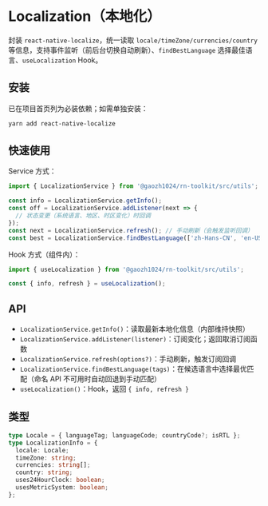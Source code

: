 # Localization（本地化）

封装 `react-native-localize`，统一读取 `locale/timeZone/currencies/country` 等信息，支持事件监听（前后台切换自动刷新）、`findBestLanguage` 选择最佳语言、`useLocalization` Hook。

## 安装

已在项目首页列为必装依赖；如需单独安装：

```bash
yarn add react-native-localize
```

## 快速使用

Service 方式：

```ts
import { LocalizationService } from '@gaozh1024/rn-toolkit/src/utils';

const info = LocalizationService.getInfo();
const off = LocalizationService.addListener(next => {
  // 状态变更（系统语言、地区、时区变化）时回调
});
const next = LocalizationService.refresh(); // 手动刷新（会触发监听回调）
const best = LocalizationService.findBestLanguage(['zh-Hans-CN', 'en-US']);
```

Hook 方式（组件内）：

```ts
import { useLocalization } from '@gaozh1024/rn-toolkit/src/utils';

const { info, refresh } = useLocalization();
```

## API

- `LocalizationService.getInfo()`：读取最新本地化信息（内部维持快照）
- `LocalizationService.addListener(listener)`：订阅变化；返回取消订阅函数
- `LocalizationService.refresh(options?)`：手动刷新，触发订阅回调
- `LocalizationService.findBestLanguage(tags)`：在候选语言中选择最优匹配（命名 API 不可用时自动回退到手动匹配）
- `useLocalization()`：Hook，返回 `{ info, refresh }`

## 类型

```ts
type Locale = { languageTag; languageCode; countryCode?; isRTL };
type LocalizationInfo = {
  locale: Locale;
  timeZone: string;
  currencies: string[];
  country: string;
  uses24HourClock: boolean;
  usesMetricSystem: boolean;
};
```
